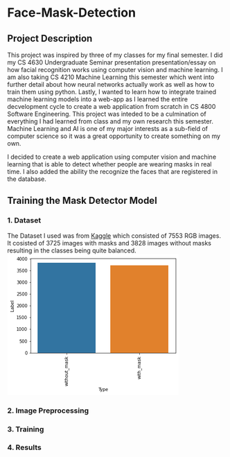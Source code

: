 # Face-Mask-Detection

## Project Description 
This project was inspired by three of my classes for my final semester. I did my CS 4630 Undergraduate Seminar presentation presentation/essay on how facial recognition works using computer vision and machine learning. I am also taking CS 4210 Machine Learning this semester which went into further detail about how neural networks actually work as well as how to train them using python. Lastly, I wanted to learn how to integrate trained machine learning models into a web-app as I learned the entire decvelopment cycle to create a web application from scratch in CS 4800 Software Engineering. This project was inteded to be a culmination of everything I had learned from class and my own research this semester. Machine Learning and AI is one of my major interests as a sub-field of computer science so it was a great opportunity to create something on my own. 

I decided to create a web application using computer vision and machine learning that is able to detect whether people are wearing masks in real time. I also added the ability the recognize the faces that are registered in the database. 

## Training the Mask Detector Model

### 1. Dataset
The Dataset I used was from [Kaggle](https://www.kaggle.com/datasets/omkargurav/face-mask-dataset) which consisted of 7553 RGB images. It cosisted of 3725 images with masks and 3828 images without masks resulting in the classes being quite balanced. 
![Class Distribution](images/classes.png)

### 2. Image Preprocessing

### 3. Training
### 4. Results


